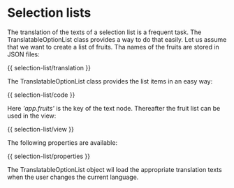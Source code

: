 <!-- ======================================================================
--- Search engine
title:          Selection lists
keywords:       selection, list
description:    Selection lists in ng-translation.
--- Menu system
order:          50
text:           Selection lists
hidden:         false
umbel:          false
--- Page properties
id:             
document:       
layout:         layout-2-left
$-left:         #side-menu
searchable:     true
--- Side menu
side-menu-root:     /documentation
side-menu-header:   Documentation
side-menu-top:      Installation
side-menu-depth:    2
======================================================================= -->

# Selection lists

The translation of the texts of a selection list is a frequent task. The
TranslatableOptionList class provides a way to do that easily. Let us assume
that we want to create a list of fruits. Tha names of the fruits are stored
in JSON files:

{{ selection-list/translation }}

The TranslatableOptionList class provides the list items in an easy way:

{{ selection-list/code }}

Here _'app.fruits'_ is the key of the text node. Thereafter the fruit
list can be used in the view:

{{ selection-list/view }}

The following properties are available:

{{ selection-list/properties }}

The TranslatableOptionList object wil load the appropriate translation texts
when the user changes the current language.
